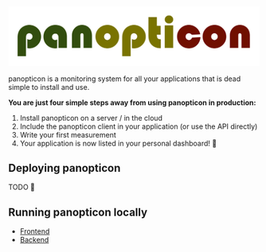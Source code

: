 ![panopticon](/logo.png?raw=true)

panopticon is a monitoring system for all your applications that is dead simple to install and use. 

**You are just four simple steps away from using panopticon in production:**

1. Install panopticon on a server / in the cloud
1. Include the panopticon client in your application (or use the API directly)
1. Write your first measurement
1. Your application is now listed in your personal dashboard! 🎉

## Deploying panopticon

TODO 🙂

## Running panopticon locally

* [Frontend](/frontend)
* [Backend](/backend)
